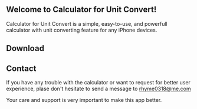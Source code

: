 ## Welcome to Calculator for Unit Convert!

Calculator for Unit Convert is a simple, easy-to-use, and powerfull calculator with unit converting feature for any iPhone devices.

## Download

## Contact

If you have any trouble with the calculator or want to request for better user experience, plase don't hesitate to send a message to [rhyme0318@me.com](rhyme0318@me.com)

Your care and support is very important to make this app better.
